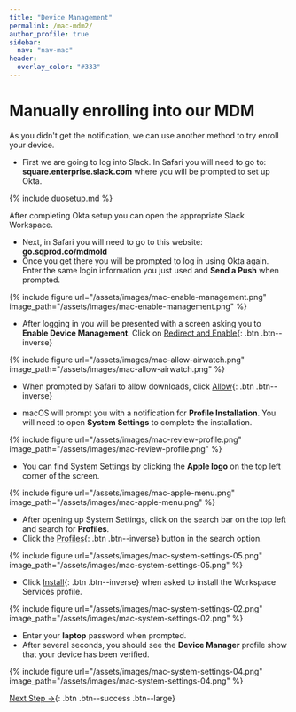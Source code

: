 ```yaml
---
title: "Device Management"
permalink: /mac-mdm2/
author_profile: true
sidebar:
  nav: "nav-mac"
header:
  overlay_color: "#333"
---
```


# Manually enrolling into our MDM

As you didn't get the notification, we can use another method to try enroll your device. 

* First we are going to log into Slack. In Safari you will need to go to: __square.enterprise.slack.com__ where you will be prompted to set up Okta.

{% include duosetup.md %}

After completing Okta setup you can open the appropriate Slack Workspace.

* Next, in Safari you will need to go to this website: __go.sqprod.co/mdmold__
* Once you get there you will be prompted to log in using Okta again. Enter the same login information you just used and __Send a Push__ when prompted.

{% include figure url="/assets/images/mac-enable-management.png" image_path="/assets/images/mac-enable-management.png" %}

* After logging in you will be presented with a screen asking you to __Enable Device Management__. Click on [Redirect and Enable](){: .btn .btn--inverse} 

{% include figure url="/assets/images/mac-allow-airwatch.png" image_path="/assets/images/mac-allow-airwatch.png" %}

* When prompted by Safari to allow downloads, click [Allow](){: .btn .btn--inverse} 

* macOS will prompt you with a notification for __Profile Installation__. You will need to open __System Settings__ to complete the installation.

{% include figure url="/assets/images/mac-review-profile.png" image_path="/assets/images/mac-review-profile.png" %}

* You can find System Settings by clicking the __Apple logo__ on the top left corner of the screen.

{% include figure url="/assets/images/mac-apple-menu.png" image_path="/assets/images/mac-apple-menu.png" %}

* After opening up System Settings, click on the search bar on the top left and search for __Profiles__.
* Click the [Profiles](){: .btn .btn--inverse}  button in the search option.

{% include figure url="/assets/images/mac-system-settings-05.png" image_path="/assets/images/mac-system-settings-05.png" %}

* Click [Install](){: .btn .btn--inverse}  when asked to install the Workspace Services profile.

{% include figure url="/assets/images/mac-system-settings-02.png" image_path="/assets/images/mac-system-settings-02.png" %}

* Enter your __laptop__ password when prompted.
* After several seconds, you should see the __Device Manager__ profile show that your device has been verified.

{% include figure url="/assets/images/mac-system-settings-04.png" image_path="/assets/images/mac-system-settings-04.png" %}

[Next Step &rarr;](/mac-installs){: .btn .btn--success .btn--large}
